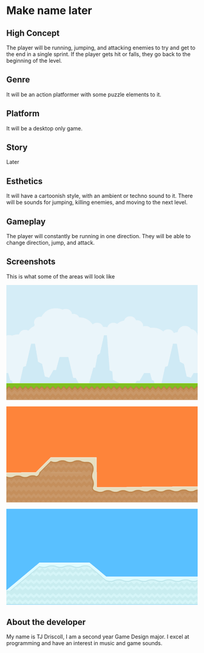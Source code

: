 # Make name later

## High Concept

The player will be running, jumping, and attacking enemies to try and get to the end in a single sprint. If the player gets hit or falls, they go back to the beginning of the level.

## Genre

It will be an action platformer with some puzzle elements to it.

## Platform

It will be a desktop only game.

## Story

Later

## Esthetics

It will have a cartoonish style, with an ambient or techno sound to it. There will be sounds for jumping, killing enemies, and moving to the next level.

## Gameplay

The player will constantly be running in one direction. They will be able to change direction, jump, and attack.

## Screenshots

This is what some of the areas will look like

![alt text](https://github.com/TjMasta/IGME230/blob/master/background.png "Background")

![alt text](https://github.com/TjMasta/IGME230/blob/master/desert.png "Desert")

![alt text](https://github.com/TjMasta/IGME230/blob/master/tundra.png "Tundra")

## About the developer

My name is TJ Driscoll, I am a second year Game Design major. I excel at programming and have an interest in music and game sounds.
